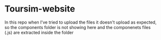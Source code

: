 # Toursim-website
In this repo when I've tried to upload the files it doesn't upload as expected, so the components folder is not showing here and the componenets files (.js) are extracted inside the folder
